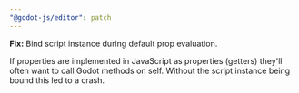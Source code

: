 ```yaml
---
"@godot-js/editor": patch
---
```


**Fix:** Bind script instance during default prop evaluation.

If properties are implemented in JavaScript as properties (getters)
they'll often want to call Godot methods on self. Without the
script instance being bound this led to a crash.
